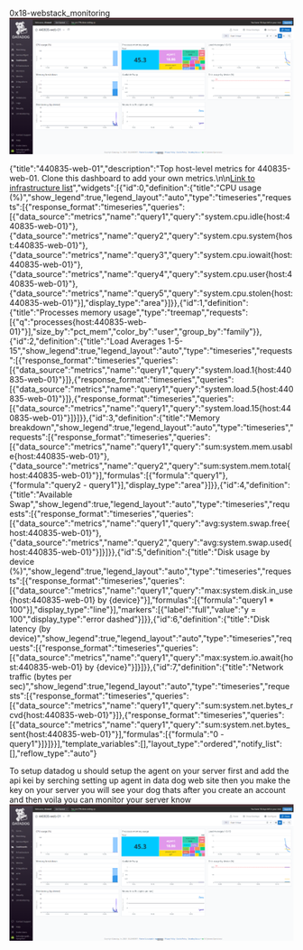 0x18-webstack_monitoring
![alt text](image.png)


{"title":"440835-web-01","description":"Top host-level metrics for 440835-web-01.             Clone this dashboard to add your own metrics.\n\n[Link to infrastructure list](/infrastructure?filter=440835-web-01&hostname=440835-web-01)","widgets":[{"id":0,"definition":{"title":"CPU usage (%)","show_legend":true,"legend_layout":"auto","type":"timeseries","requests":[{"response_format":"timeseries","queries":[{"data_source":"metrics","name":"query1","query":"system.cpu.idle{host:440835-web-01}"},{"data_source":"metrics","name":"query2","query":"system.cpu.system{host:440835-web-01}"},{"data_source":"metrics","name":"query3","query":"system.cpu.iowait{host:440835-web-01}"},{"data_source":"metrics","name":"query4","query":"system.cpu.user{host:440835-web-01}"},{"data_source":"metrics","name":"query5","query":"system.cpu.stolen{host:440835-web-01}"}],"display_type":"area"}]}},{"id":1,"definition":{"title":"Processes memory usage","type":"treemap","requests":[{"q":"processes{host:440835-web-01}"}],"size_by":"pct_mem","color_by":"user","group_by":"family"}},{"id":2,"definition":{"title":"Load Averages 1-5-15","show_legend":true,"legend_layout":"auto","type":"timeseries","requests":[{"response_format":"timeseries","queries":[{"data_source":"metrics","name":"query1","query":"system.load.1{host:440835-web-01}"}]},{"response_format":"timeseries","queries":[{"data_source":"metrics","name":"query1","query":"system.load.5{host:440835-web-01}"}]},{"response_format":"timeseries","queries":[{"data_source":"metrics","name":"query1","query":"system.load.15{host:440835-web-01}"}]}]}},{"id":3,"definition":{"title":"Memory breakdown","show_legend":true,"legend_layout":"auto","type":"timeseries","requests":[{"response_format":"timeseries","queries":[{"data_source":"metrics","name":"query1","query":"sum:system.mem.usable{host:440835-web-01}"},{"data_source":"metrics","name":"query2","query":"sum:system.mem.total{host:440835-web-01}"}],"formulas":[{"formula":"query1"},{"formula":"query2 - query1"}],"display_type":"area"}]}},{"id":4,"definition":{"title":"Available Swap","show_legend":true,"legend_layout":"auto","type":"timeseries","requests":[{"response_format":"timeseries","queries":[{"data_source":"metrics","name":"query1","query":"avg:system.swap.free{host:440835-web-01}"},{"data_source":"metrics","name":"query2","query":"avg:system.swap.used{host:440835-web-01}"}]}]}},{"id":5,"definition":{"title":"Disk usage by device (%)","show_legend":true,"legend_layout":"auto","type":"timeseries","requests":[{"response_format":"timeseries","queries":[{"data_source":"metrics","name":"query1","query":"max:system.disk.in_use{host:440835-web-01} by {device}"}],"formulas":[{"formula":"query1 * 100"}],"display_type":"line"}],"markers":[{"label":"full","value":"y = 100","display_type":"error dashed"}]}},{"id":6,"definition":{"title":"Disk latency (by device)","show_legend":true,"legend_layout":"auto","type":"timeseries","requests":[{"response_format":"timeseries","queries":[{"data_source":"metrics","name":"query1","query":"max:system.io.await{host:440835-web-01} by {device}"}]}]}},{"id":7,"definition":{"title":"Network traffic (bytes per sec)","show_legend":true,"legend_layout":"auto","type":"timeseries","requests":[{"response_format":"timeseries","queries":[{"data_source":"metrics","name":"query1","query":"sum:system.net.bytes_rcvd{host:440835-web-01}"}]},{"response_format":"timeseries","queries":[{"data_source":"metrics","name":"query1","query":"sum:system.net.bytes_sent{host:440835-web-01}"}],"formulas":[{"formula":"0 - query1"}]}]}}],"template_variables":[],"layout_type":"ordered","notify_list":[],"reflow_type":"auto"}



To setup datadog u should setup the agent on your server first and add the api kei by serching setting up agent in data dog web site then you
make the key on your server you will see your dog thats after you create an account and then voila you can monitor your server know 
![alt text](image.png)
